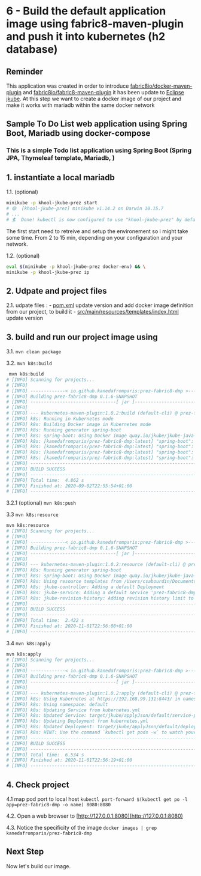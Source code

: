 # 6 - Build the default application image using fabric8-maven-plugin and push it into kubernetes (h2 database)

## Reminder

This application was created in order to introduce [fabric8io/docker-maven-plugin](https://dmp.fabric8.io/) and [fabric8io/fabric8-maven-plugin](http://maven.fabric8.io/) it has been update to [Eclipse jkube](https://www.eclipse.org/jkube/docs/kubernetes-maven-plugin).
At this step we want to create a docker image of our project and make it works with mariadb within the same docker network

## Sample To Do List web application using Spring Boot, Mariadb using docker-compose

### This is a simple Todo list application using Spring Boot (Spring JPA, Thymeleaf template, Mariadb, )

## 1. instantiate a local mariadb

  1.1. (optional)

```bash
minikube -p khool-jkube-prez start
# 😄  [khool-jkube-prez] minikube v1.14.2 on Darwin 10.15.7
# ...
# 🏄  Done! kubectl is now configured to use "khool-jkube-prez" by default
```

The first start need to retreive and setup the environement so i might take some time. From 2 to 15 min, depending on your configuration and your network.

  1.2. (optional)

```bash
eval $(minikube -p khool-jkube-prez docker-env) && \
minikube -p khool-jkube-prez ip
```

## 2. Udpate and project files

  2.1. udpate files :
    - [pom.xml](pom.xml) update version and add docker image definition from our project, to build it
    - [src/main/resources/templates/index.html](src/main/resources/templates/index.html) update version

## 3. build and run our project image using

  3.1. `mvn clean package`
  
  3.2. `mvn k8s:build`

```bash
 mvn k8s:build
# [INFO] Scanning for projects...
# [INFO]
# [INFO] -------------< io.github.kanedafromparis:prez-fabric8-dmp >-------------
# [INFO] Building prez-fabric8-dmp 0.1.6-SNAPSHOT
# [INFO] --------------------------------[ jar ]---------------------------------
# [INFO]
# [INFO] --- kubernetes-maven-plugin:1.0.2:build (default-cli) @ prez-fabric8-dmp ---
# [INFO] k8s: Running in Kubernetes mode
# [INFO] k8s: Building Docker image in Kubernetes mode
# [INFO] k8s: Running generator spring-boot
# [INFO] k8s: spring-boot: Using Docker image quay.io/jkube/jkube-java-binary-s2i:0.0.8 as base / builder
# [INFO] k8s: [kanedafromparis/prez-fabric8-dmp:latest] "spring-boot": Created docker-build.tar in 334 # milliseconds
# [INFO] k8s: [kanedafromparis/prez-fabric8-dmp:latest] "spring-boot": Built image sha256:f1450
# [INFO] k8s: [kanedafromparis/prez-fabric8-dmp:latest] "spring-boot": Removed old image sha256:836ce
# [INFO] k8s: [kanedafromparis/prez-fabric8-dmp:latest] "spring-boot": Tag with latest
# [INFO] ------------------------------------------------------------------------
# [INFO] BUILD SUCCESS
# [INFO] ------------------------------------------------------------------------
# [INFO] Total time:  4.862 s
# [INFO] Finished at: 2020-09-02T22:55:54+01:00
# [INFO] ------------------------------------------------------------------------
```

  3.2.1 (optional) `mvn k8s:push`

  3.3 `mvn k8s:resource`

```bash
mvn k8s:resource
# [INFO] Scanning for projects...
# [INFO]
# [INFO] -------------< io.github.kanedafromparis:prez-fabric8-dmp >-------------
# [INFO] Building prez-fabric8-dmp 0.1.6-SNAPSHOT
# [INFO] --------------------------------[ jar ]---------------------------------
# [INFO]
# [INFO] --- kubernetes-maven-plugin:1.0.2:resource (default-cli) @ prez-fabric8-dmp ---
# [INFO] k8s: Running generator spring-boot
# [INFO] k8s: spring-boot: Using Docker image quay.io/jkube/jkube-java-binary-s2i:0.0.8 as base / builder
# [INFO] k8s: Using resource templates from /Users/csabourdin/Documents/projets/personnel/projets/khool/# khool-jkube/src/main/jkube
# [INFO] k8s: jkube-controller: Adding a default Deployment
# [INFO] k8s: jkube-service: Adding a default service 'prez-fabric8-dmp' with ports [8080]
# [INFO] k8s: jkube-revision-history: Adding revision history limit to 2
# [INFO] ------------------------------------------------------------------------
# [INFO] BUILD SUCCESS
# [INFO] ------------------------------------------------------------------------
# [INFO] Total time:  2.422 s
# [INFO] Finished at: 2020-11-01T22:56:08+01:00
# [INFO] ------------------------------------------------------------------------
```

  3.4 `mvn k8s:apply`

```bash
mvn k8s:apply
# [INFO] Scanning for projects...
# [INFO]
# [INFO] -------------< io.github.kanedafromparis:prez-fabric8-dmp >-------------
# [INFO] Building prez-fabric8-dmp 0.1.6-SNAPSHOT
# [INFO] --------------------------------[ jar ]---------------------------------
# [INFO]
# [INFO] --- kubernetes-maven-plugin:1.0.2:apply (default-cli) @ prez-fabric8-dmp ---
# [INFO] k8s: Using Kubernetes at https://192.168.99.131:8443/ in namespace default with manifest /Users/# csabourdin/Documents/projets/personnel/projets/khool/khool-jkube/target/classes/META-INF/jkube/# kubernetes.yml
# [INFO] k8s: Using namespace: default
# [INFO] k8s: Updating Service from kubernetes.yml
# [INFO] k8s: Updated Service: target/jkube/applyJson/default/service-prez-fabric8-dmp.json
# [INFO] k8s: Updating Deployment from kubernetes.yml
# [INFO] k8s: Updated Deployment: target/jkube/applyJson/default/deployment-prez-fabric8-dmp.json
# [INFO] k8s: HINT: Use the command `kubectl get pods -w` to watch your pods start up
# [INFO] ------------------------------------------------------------------------
# [INFO] BUILD SUCCESS
# [INFO] ------------------------------------------------------------------------
# [INFO] Total time:  6.534 s
# [INFO] Finished at: 2020-11-01T22:56:19+01:00
# [INFO] ------------------------------------------------------------------------
```

## 4. Check project

   4.1 map pod port to local host
   `kubectl port-forward $(kubectl get po -l app=prez-fabric8-dmp -o name) 8080:8080`

   4.2. Open a web browser to [http://127.0.0.1:8080](http://127.0.0.1:8080)

   4.3. Notice the specificity of the image
   `docker images | grep kanedafromparis/prez-fabric8-dmp`

## Next Step

Now let's build our image.
